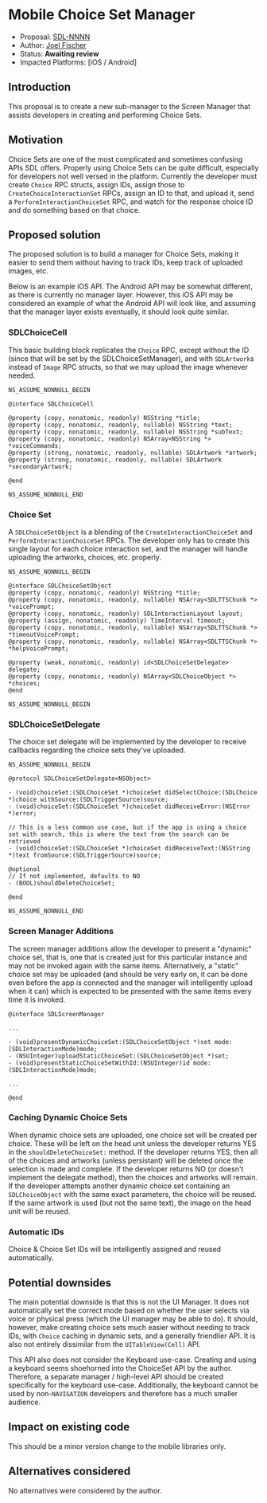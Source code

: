 # Mobile Choice Set Manager

* Proposal: [SDL-NNNN](nnnn-mobile-choice-manager.md)
* Author: [Joel Fischer](https://github.com/joeljfischer)
* Status: **Awaiting review**
* Impacted Platforms: [iOS / Android]

## Introduction

This proposal is to create a new sub-manager to the Screen Manager that assists developers in creating and performing Choice Sets.

## Motivation

Choice Sets are one of the most complicated and sometimes confusing APIs SDL offers. Properly using Choice Sets can be quite difficult, especially for developers not well versed in the platform. Currently the developer must create `Choice` RPC structs, assign IDs, assign those to `CreateChoiceInteractionSet` RPCs, assign an ID to that, and upload it, send a `PerformInteractionChoiceSet` RPC, and watch for the response choice ID and do something based on that choice.

## Proposed solution

The proposed solution is to build a manager for Choice Sets, making it easier to send them without having to track IDs, keep track of uploaded images, etc.

Below is an example iOS API. The Android API may be somewhat different, as there is currently no manager layer. However, this iOS API may be considered an example of what the Android API will look like, and assuming that the manager layer exists eventually, it should look quite similar.

### SDLChoiceCell

This basic building block replicates the `Choice` RPC, except without the ID (since that will be set by the SDLChoiceSetManager), and with `SDLArtwork`s instead of `Image` RPC structs, so that we may upload the image whenever needed.

```objc
NS_ASSUME_NONNULL_BEGIN

@interface SDLChoiceCell

@property (copy, nonatomic, readonly) NSString *title;
@property (copy, nonatomic, readonly, nullable) NSString *text;
@property (copy, nonatomic, readonly, nullable) NSString *subText;
@property (copy, nonatomic, readonly) NSArray<NSString *> *voiceCommands;
@property (strong, nonatomic, readonly, nullable) SDLArtwork *artwork;
@property (strong, nonatomic, readonly, nullable) SDLArtwork *secondaryArtwork;

@end

NS_ASSUME_NONNULL_END
```

### Choice Set

A `SDLChoiceSetObject` is a blending of the `CreateInteractionChoiceSet` and `PerformInteractionChoiceSet` RPCs. The developer only has to create this single layout for each choice interaction set, and the manager will handle uploading the artworks, choices, etc. properly.

```objc
NS_ASSUME_NONNULL_BEGIN

@interface SDLChoiceSetObject
@property (copy, nonatomic, readonly) NSString *title;
@property (copy, nonatomic, readonly, nullable) NSArray<SDLTTSChunk *> *voicePrompt;
@property (copy, nonatomic, readonly) SDLInteractionLayout layout;
@property (assign, nonatomic, readonly) TimeInterval timeout;
@property (copy, nonatomic, readonly, nullable) NSArray<SDLTTSChunk *> *timeoutVoicePrompt;
@property (copy, nonatomic, readonly, nullable) NSArray<SDLTTSChunk *> *helpVoicePrompt;

@property (weak, nonatomic, readonly) id<SDLChoiceSetDelegate> delegate;
@property (copy, nonatomic, readonly) NSArray<SDLChoiceObject *> *choices;
@end

NS_ASSUME_NONNULL_BEGIN
```

### SDLChoiceSetDelegate

The choice set delegate will be implemented by the developer to receive callbacks regarding the choice sets they've uploaded.

```objc
NS_ASSUME_NONNULL_BEGIN

@protocol SDLChoiceSetDelegate<NSObject>

- (void)choiceSet:(SDLChoiceSet *)choiceSet didSelectChoice:(SDLChoice *)choice withSource:(SDLTriggerSource)source;
- (void)choiceSet:(SDLChoiceSet *)choiceSet didReceiveError:(NSError *)error;

// This is a less common use case, but if the app is using a choice set with search, this is where the text from the search can be retrieved
- (void)choiceSet:(SDLChoiceSet *)choiceSet didReceiveText:(NSString *)text fromSource:(SDLTriggerSource)source;

@optional
// If not implemented, defaults to NO
- (BOOL)shouldDeleteChoiceSet;

@end

NS_ASSUME_NONNULL_END
```

### Screen Manager Additions

The screen manager additions allow the developer to present a "dynamic" choice set, that is, one that is created just for this particular instance and may not be invoked again with the same items. Alternatively, a "static" choice set may be uploaded (and should be very early on, it can be done even before the app is connected and the manager will intelligently upload when it can) which is expected to be presented with the same items every time it is invoked.

```objc
@interface SDLScreenManager

...

- (void)presentDynamicChoiceSet:(SDLChoiceSetObject *)set mode:(SDLInteractionMode)mode;
- (NSUInteger)uploadStaticChoiceSet:(SDLChoiceSetObject *)set;
- (void)presentStaticChoiceSetWithId:(NSUInteger)id mode:(SDLInteractionMode)mode;

...

@end
```

### Caching Dynamic Choice Sets

When dynamic choice sets are uploaded, one choice set will be created per choice. These will be left on the head unit unless the developer returns YES in the `shouldDeleteChoiceSet:` method. If the developer returns YES, then all of the choices and artworks (unless persistant) will be deleted once the selection is made and complete. If the developer returns NO (or doesn't implement the delegate method), then the choices and artworks will remain. If the developer attempts another dynamic choice set containing an `SDLChoiceObject` with the same exact parameters, the choice will be reused. If the same artwork is used (but not the same text), the image on the head unit will be reused.

### Automatic IDs

Choice & Choice Set IDs will be intelligently assigned and reused automatically.

## Potential downsides

The main potential downside is that this is not the UI Manager. It does not automatically set the correct mode based on whether the user selects via voice or physical press (which the UI manager may be able to do). It should, however, make creating choice sets much easier without needing to track IDs, with `Choice` caching in dynamic sets, and a generally friendlier API. It is also not entirely dissimilar from the `UITableView(Cell)` API.

This API also does not consider the Keyboard use-case. Creating and using a keyboard seems shoehorned into the ChoiceSet API by the author. Therefore, a separate manager / high-level API should be created specifically for the keyboard use-case. Additionally, the keyboard cannot be used by non-`NAVIGATION` developers and therefore has a much smaller audience.

## Impact on existing code

This should be a minor version change to the mobile libraries only.

## Alternatives considered

No alternatives were considered by the author.
